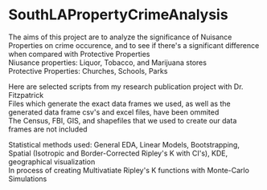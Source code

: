 # SouthLAPropertyCrimeAnalysis

The aims of this project are to analyze the significance of Nuisance Properties on crime occurence, and to see if there's a significant difference when compared with Protective Properties <br>
Niusance properties: Liquor, Tobacco, and Marijuana stores <br>
Protective Properties: Churches, Schools, Parks <br />


Here are selected scripts from my research publication project with Dr. Fitzpatrick <br>
Files which generate the exact data frames we used, as well as the generated data frame csv's and excel files, have been ommited <br>
The Census, FBI, GIS, and shapefiles that we used to create our data frames are not included <br />


Statistical methods used: General EDA, Linear Models, Bootstrapping, Spatial (Isotropic and Border-Corrected Ripley's K with CI's), KDE, geographical visualization <br>
In process of creating Multivatiate Ripley's K functions with Monte-Carlo Simulations <br>
